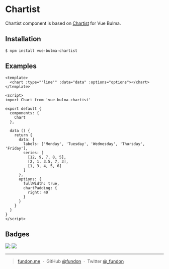 # Chartist

Chartist component is based on [Chartist](http://gionkunz.github.io/chartist-js/) for Vue Bulma.

## Installation

```
$ npm install vue-bulma-chartist
```

## Examples

```vue
<template>
  <chart :type="'line'" :data="data" :options="options"></chart>
</template>

<script>
import Chart from 'vue-bulma-chartist'

export default {
  components: {
    Chart
  },

  data () {
    return {
      data: {
        labels: ['Monday', 'Tuesday', 'Wednesday', 'Thursday', 'Friday'],
        series: [
          [12, 9, 7, 8, 5],
          [2, 1, 3.5, 7, 3],
          [1, 3, 4, 5, 6]
        ]
      },
      options: {
        fullWidth: true,
        chartPadding: {
          right: 40
        }
      }
    }
  }
}
</script>
```

## Badges

![](https://img.shields.io/badge/license-MIT-blue.svg)
![](https://img.shields.io/badge/status-stable-green.svg)

---

> [fundon.me](https://fundon.me) &nbsp;&middot;&nbsp;
> GitHub [@fundon](https://github.com/fundon) &nbsp;&middot;&nbsp;
> Twitter [@_fundon](https://twitter.com/_fundon)

